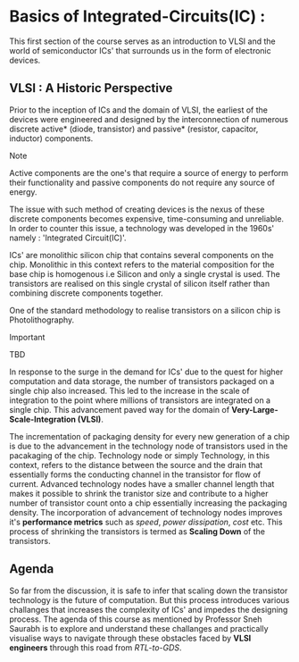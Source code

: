 # Basics of Integrated-Circuits(IC) :

This first section of the course serves as an introduction to VLSI and the world of semiconductor ICs' that surrounds us in the form of electronic devices. 


## VLSI : A Historic Perspective

Prior to the inception of ICs and the domain of VLSI, the earliest of the devices were engineered and designed by the interconnection of numerous discrete active* (diode, transistor) and passive* (resistor, capacitor, inductor) components.

> [!NOTE]
> Active components are the one's that require a source of energy to perform their functionality and passive components do not require any source of energy. 

The issue with such method of creating devices is the nexus of these discrete components becomes expensive, time-consuming and unreliable. In order to counter this issue, a technology was developed in the 1960s' namely : 'Integrated Circuit(IC)'. 

ICs' are monolithic silicon chip that contains several components on the chip. Monolithic in this context refers to the material composition for the base chip is homogenous i.e Silicon and only a single crystal is used. The transistors are realised on this single crystal of silicon itself rather than combining discrete components together.

One of the standard methodology to realise transistors on a silicon chip is Photolithography. 

> [!IMPORTANT]
> TBD

In response to the surge in the demand for ICs' due to the quest for higher computation and data storage, the number of transistors packaged on a single chip also increased. This led to the increase in the scale of integration to the point where millions of transistors are integrated on a single chip. This advancement paved way for the domain of **Very-Large-Scale-Integration (VLSI)**. 

The incrementation of packaging density for every new generation of a chip is due to the advancement in the technology node of transistors used in the pacakaging of the chip. Technology node or simply Technology, in this context, refers to the distance between the source and the drain that essentially forms the conducting channel in the transistor for flow of current. Advanced technology nodes have a smaller channel length that makes it possible to shrink the tranistor size and contribute to a higher number of transistor count onto a chip essentially increasing the packaging density. The incorporation of advancement of technology nodes improves it's **performance metrics** such as *speed*, *power dissipation*, *cost* etc. This process of shrinking the transistors is termed as **Scaling Down** of the transistors.

## Agenda 

So far from the discussion, it is safe to infer that scaling down the transistor technology is the future of computation. But this process introduces various challanges that increases the complexity of ICs' and impedes the designing process. The agenda of this course as mentioned by Professor Sneh Saurabh is to explore and understand these challanges and practically visualise ways to navigate through these obstacles faced by **VLSI engineers** through this road from *RTL-to-GDS*.

